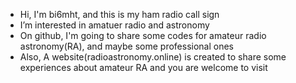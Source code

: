 - Hi, I'm bi6mht, and this is my ham radio call sign
- I’m interested in amatuer radio and astronomy
- On github, I'm going to share some codes for amateur radio astronomy(RA), and maybe some professional ones
- Also, A website(radioastronomy.online) is created to share some experiences about amateur RA and you are welcome to visit

<!---
BI6MHT/BI6MHT is a ✨ special ✨ repository because its `README.md` (this file) appears on your GitHub profile.
You can click the Preview link to take a look at your changes.
--->
